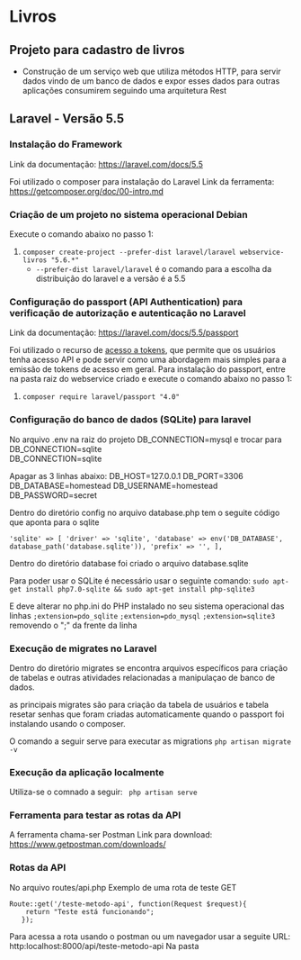 # Livros
## Projeto para cadastro de livros
 * Construção de um serviço web que utiliza métodos HTTP, para servir dados vindo de um banco de dados e expor esses dados para outras aplicações consumirem seguindo uma arquitetura Rest

## Laravel - Versão 5.5
### Instalação do Framework

Link da documentação: https://laravel.com/docs/5.5

Foi utilizado o composer para instalação do Laravel
Link da ferramenta: https://getcomposer.org/doc/00-intro.md

### Criação de um projeto no sistema operacional Debian
Execute o comando abaixo no passo 1:
 1. `composer create-project --prefer-dist laravel/laravel webservice-livros "5.6.*"`
     * `--prefer-dist laravel/laravel` é o comando para a escolha da distribuição do laravel e a versão é a 5.5

### Configuração do passport (API Authentication) para verificação de autorização e autenticação no Laravel

Link da documentação: https://laravel.com/docs/5.5/passport

Foi utilizado o recurso de [acesso a tokens](https://laravel.com/docs/5.5/passport#personal-access-tokens), que permite que os usuários tenha acesso API e pode servir como uma abordagem mais simples para a emissão de tokens de acesso em geral.
Para instalação do passport, entre na pasta raiz do webservice criado e execute o comando abaixo no passo 1:

 1. `composer require laravel/passport "4.0"`


### Configuração do banco de dados (SQLite) para laravel

No arquivo .env na raiz do projeto  DB_CONNECTION=mysql e trocar para DB_CONNECTION=sqlite  
DB_CONNECTION=sqlite


Apagar as 3 linhas abaixo:
DB_HOST=127.0.0.1
DB_PORT=3306
DB_DATABASE=homestead
DB_USERNAME=homestead
DB_PASSWORD=secret

Dentro do diretório config no arquivo database.php tem o seguite código que aponta para o sqlite

`
        'sqlite' => [
            'driver' => 'sqlite',
            'database' => env('DB_DATABASE', database_path('database.sqlite')),
            'prefix' => '',
        ],
`

Dentro do diretório database foi criado o arquivo database.sqlite

Para poder usar o SQLite é necessário usar o seguinte comando:
`sudo apt-get install php7.0-sqlite
 && sudo apt-get install php-sqlite3`

E deve alterar no php.ini do PHP instalado no seu sistema operacional das linhas 
`;extension=pdo_sqlite`
`;extension=pdo_mysql`
`;extension=sqlite3`
removendo o ";" da frente da linha 

### Execução de migrates no Laravel

Dentro do diretório migrates se encontra arquivos específicos para criação de tabelas e outras atividades relacionadas a manipulaçao de banco de dados.

as principais migrates são para criação da tabela de usuários e tabela resetar senhas que foram criadas automaticamente quando o passport foi instalando usando o composer.

O comando a seguir serve para executar as migrations
`php artisan migrate -v`

### Execução da aplicação localmente

Utiliza-se o comnado a seguir:
` php artisan serve`
### Ferramenta para testar as rotas da API
A ferramenta chama-ser Postman 
Link para download: https://www.getpostman.com/downloads/
### Rotas da API
No arquivo routes/api.php
Exemplo de uma rota de teste GET
```
Route::get('/teste-metodo-api', function(Request $request){
    return "Teste está funcionando";
   });
```
Para acessa a rota usando o postman ou um navegador
usar a seguite URL: http:localhost:8000/api/teste-metodo-api
Na pasta 



